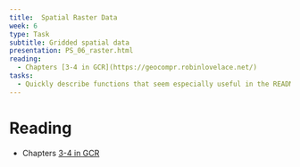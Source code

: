```yaml
---
title:  Spatial Raster Data
week: 6
type: Task
subtitle: Gridded spatial data
presentation: PS_06_raster.html
reading:
  - Chapters [3-4 in GCR](https://geocompr.robinlovelace.net/) 
tasks:
  - Quickly describe functions that seem especially useful in the README.md file for this week.
---
```


# Reading

- Chapters [3-4 in GCR](https://geocompr.robinlovelace.net/)
